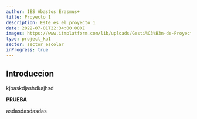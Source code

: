 ```yaml
---
author: IES Abastos Erasmus+
title: Proyecto 1
description: Este es el proyecto 1
date: 2022-07-01T22:34:00.000Z
images: https://www.itmplatform.com/lib/uploads/Gesti%C3%B3n-de-Proyectos-5-Requisitos-del-%C3%89xito-300x199.png
type: project_ka1
sector: sector_escolar
inProgress: true
---
```


## Introduccion

kjbaskdjashdkajhsd

**PRUEBA**

asdasdasdasdas
